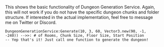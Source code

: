This shows the basic functionality of Dungeon Generation Service. Again, this will not work if you do not have the specific dungeon chunks and folder structure. If interested in the actual implementation, feel free to message me on Twitter or Discord.

```
DungeonGenerationService:Generate(10, 3, 60, Vector3.new(90, -1, -240)) -->>: # of Rooms, Chunk Size, Floor Size, Start Position
-- Yep that's it! Just call one function to generate the dungeon!
```
